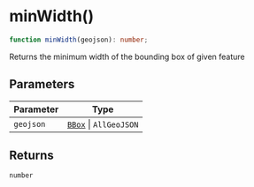 # minWidth()

```ts
function minWidth(geojson): number;
```

Returns the minimum width of the bounding box of given feature

## Parameters

| Parameter | Type                                              |
| --------- | ------------------------------------------------- |
| `geojson` | [`BBox`](../type-aliases/BBox.md) \| `AllGeoJSON` |

## Returns

`number`
